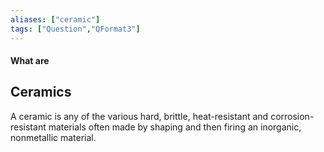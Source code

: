 ```yaml
---
aliases: ["ceramic"]
tags: ["Question","QFormat3"]
---
```


#### What are
## Ceramics
A ceramic is any of the various hard, brittle, heat-resistant and corrosion-resistant materials often made by shaping and then firing an inorganic, nonmetallic material.

